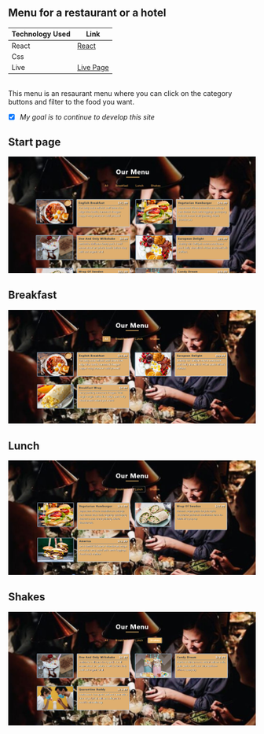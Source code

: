 ## Menu for a restaurant or a hotel

Technology Used  | Link
------------- | -------------
React  | [React](https://reactjs.org/)
Css  | 
Live | [Live Page](https://fredrikthunberg.github.io/restaurant-app/)

<br>
This menu is an resaurant menu where you can click on the category <br>
buttons and filter to the food you want.

- [x] *My goal is to continue to develop this site* <br>

## Start page
![picture alt](https://github.com/FredrikThunberg/restaurant-app/blob/main/Menu-pics/Menu1.png)

## Breakfast
![picture alt](https://github.com/FredrikThunberg/restaurant-app/blob/main/Menu-pics/menu2.png)

## Lunch
![picture alt](https://github.com/FredrikThunberg/restaurant-app/blob/main/Menu-pics/menu3.png)

## Shakes
![picture alt](https://github.com/FredrikThunberg/restaurant-app/blob/main/Menu-pics/menu4.png)

